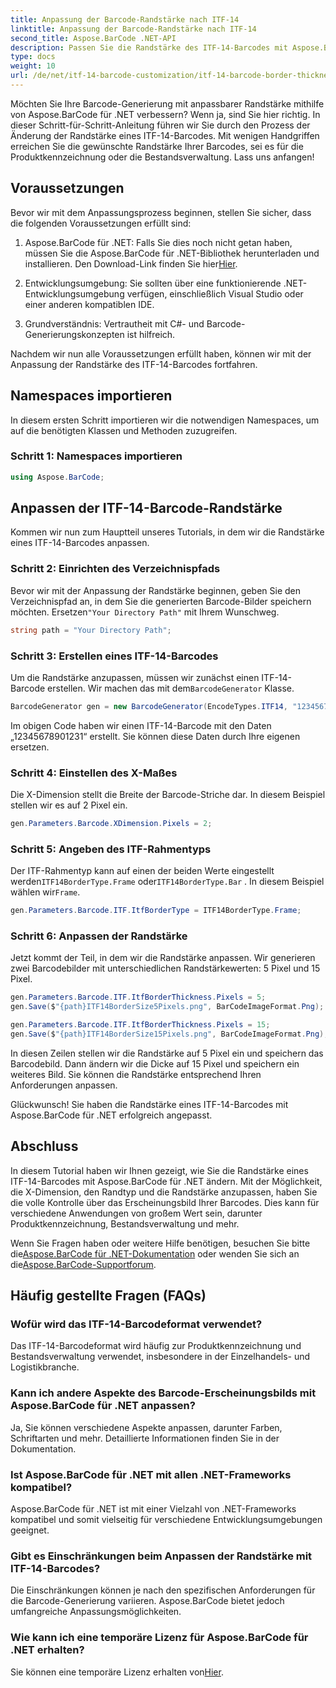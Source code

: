 ```yaml
---
title: Anpassung der Barcode-Randstärke nach ITF-14
linktitle: Anpassung der Barcode-Randstärke nach ITF-14
second_title: Aspose.BarCode .NET-API
description: Passen Sie die Randstärke des ITF-14-Barcodes mit Aspose.BarCode für .NET an. Schritt-für-Schritt-Anleitung für die nahtlose Barcode-Generierung.
type: docs
weight: 10
url: /de/net/itf-14-barcode-customization/itf-14-barcode-border-thickness-customization/
---
```


Möchten Sie Ihre Barcode-Generierung mit anpassbarer Randstärke mithilfe von Aspose.BarCode für .NET verbessern? Wenn ja, sind Sie hier richtig. In dieser Schritt-für-Schritt-Anleitung führen wir Sie durch den Prozess der Änderung der Randstärke eines ITF-14-Barcodes. Mit wenigen Handgriffen erreichen Sie die gewünschte Randstärke Ihrer Barcodes, sei es für die Produktkennzeichnung oder die Bestandsverwaltung. Lass uns anfangen!

## Voraussetzungen

Bevor wir mit dem Anpassungsprozess beginnen, stellen Sie sicher, dass die folgenden Voraussetzungen erfüllt sind:

1.  Aspose.BarCode für .NET: Falls Sie dies noch nicht getan haben, müssen Sie die Aspose.BarCode für .NET-Bibliothek herunterladen und installieren. Den Download-Link finden Sie hier[Hier](https://releases.aspose.com/barcode/net/).

2. Entwicklungsumgebung: Sie sollten über eine funktionierende .NET-Entwicklungsumgebung verfügen, einschließlich Visual Studio oder einer anderen kompatiblen IDE.

3. Grundverständnis: Vertrautheit mit C#- und Barcode-Generierungskonzepten ist hilfreich.

Nachdem wir nun alle Voraussetzungen erfüllt haben, können wir mit der Anpassung der Randstärke des ITF-14-Barcodes fortfahren.

## Namespaces importieren

In diesem ersten Schritt importieren wir die notwendigen Namespaces, um auf die benötigten Klassen und Methoden zuzugreifen.

### Schritt 1: Namespaces importieren

```csharp
using Aspose.BarCode;
```

## Anpassen der ITF-14-Barcode-Randstärke

Kommen wir nun zum Hauptteil unseres Tutorials, in dem wir die Randstärke eines ITF-14-Barcodes anpassen.

### Schritt 2: Einrichten des Verzeichnispfads

 Bevor wir mit der Anpassung der Randstärke beginnen, geben Sie den Verzeichnispfad an, in dem Sie die generierten Barcode-Bilder speichern möchten. Ersetzen`"Your Directory Path"` mit Ihrem Wunschweg.

```csharp
string path = "Your Directory Path";
```

### Schritt 3: Erstellen eines ITF-14-Barcodes

 Um die Randstärke anzupassen, müssen wir zunächst einen ITF-14-Barcode erstellen. Wir machen das mit dem`BarcodeGenerator` Klasse.

```csharp
BarcodeGenerator gen = new BarcodeGenerator(EncodeTypes.ITF14, "12345678901231");
```

Im obigen Code haben wir einen ITF-14-Barcode mit den Daten „12345678901231“ erstellt. Sie können diese Daten durch Ihre eigenen ersetzen.

### Schritt 4: Einstellen des X-Maßes

Die X-Dimension stellt die Breite der Barcode-Striche dar. In diesem Beispiel stellen wir es auf 2 Pixel ein.

```csharp
gen.Parameters.Barcode.XDimension.Pixels = 2;
```

### Schritt 5: Angeben des ITF-Rahmentyps

 Der ITF-Rahmentyp kann auf einen der beiden Werte eingestellt werden`ITF14BorderType.Frame` oder`ITF14BorderType.Bar` . In diesem Beispiel wählen wir`Frame`.

```csharp
gen.Parameters.Barcode.ITF.ItfBorderType = ITF14BorderType.Frame;
```

### Schritt 6: Anpassen der Randstärke

Jetzt kommt der Teil, in dem wir die Randstärke anpassen. Wir generieren zwei Barcodebilder mit unterschiedlichen Randstärkewerten: 5 Pixel und 15 Pixel.

```csharp
gen.Parameters.Barcode.ITF.ItfBorderThickness.Pixels = 5;
gen.Save($"{path}ITF14BorderSize5Pixels.png", BarCodeImageFormat.Png);

gen.Parameters.Barcode.ITF.ItfBorderThickness.Pixels = 15;
gen.Save($"{path}ITF14BorderSize15Pixels.png", BarCodeImageFormat.Png);
```

In diesen Zeilen stellen wir die Randstärke auf 5 Pixel ein und speichern das Barcodebild. Dann ändern wir die Dicke auf 15 Pixel und speichern ein weiteres Bild. Sie können die Randstärke entsprechend Ihren Anforderungen anpassen.

Glückwunsch! Sie haben die Randstärke eines ITF-14-Barcodes mit Aspose.BarCode für .NET erfolgreich angepasst.

## Abschluss

In diesem Tutorial haben wir Ihnen gezeigt, wie Sie die Randstärke eines ITF-14-Barcodes mit Aspose.BarCode für .NET ändern. Mit der Möglichkeit, die X-Dimension, den Randtyp und die Randstärke anzupassen, haben Sie die volle Kontrolle über das Erscheinungsbild Ihrer Barcodes. Dies kann für verschiedene Anwendungen von großem Wert sein, darunter Produktkennzeichnung, Bestandsverwaltung und mehr.

 Wenn Sie Fragen haben oder weitere Hilfe benötigen, besuchen Sie bitte die[Aspose.BarCode für .NET-Dokumentation](https://reference.aspose.com/barcode/net/) oder wenden Sie sich an die[Aspose.BarCode-Supportforum](https://forum.aspose.com/c/barcode/13).

## Häufig gestellte Fragen (FAQs)

### Wofür wird das ITF-14-Barcodeformat verwendet?
Das ITF-14-Barcodeformat wird häufig zur Produktkennzeichnung und Bestandsverwaltung verwendet, insbesondere in der Einzelhandels- und Logistikbranche.

### Kann ich andere Aspekte des Barcode-Erscheinungsbilds mit Aspose.BarCode für .NET anpassen?
Ja, Sie können verschiedene Aspekte anpassen, darunter Farben, Schriftarten und mehr. Detaillierte Informationen finden Sie in der Dokumentation.

### Ist Aspose.BarCode für .NET mit allen .NET-Frameworks kompatibel?
Aspose.BarCode für .NET ist mit einer Vielzahl von .NET-Frameworks kompatibel und somit vielseitig für verschiedene Entwicklungsumgebungen geeignet.

### Gibt es Einschränkungen beim Anpassen der Randstärke mit ITF-14-Barcodes?
Die Einschränkungen können je nach den spezifischen Anforderungen für die Barcode-Generierung variieren. Aspose.BarCode bietet jedoch umfangreiche Anpassungsmöglichkeiten.

### Wie kann ich eine temporäre Lizenz für Aspose.BarCode für .NET erhalten?
 Sie können eine temporäre Lizenz erhalten von[Hier](https://purchase.aspose.com/temporary-license/).